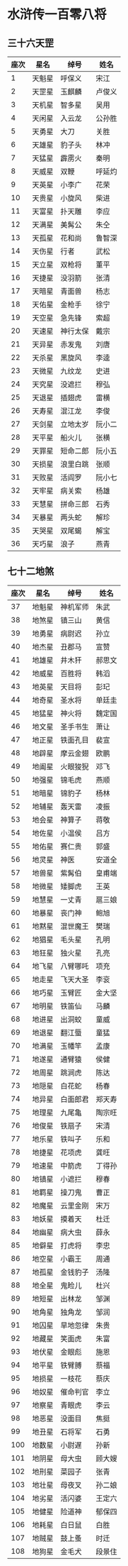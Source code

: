 # 水浒传一百零八将

## 三十六天罡


座次	|	星名	|	  绰号	|	  姓名
---	|	---	|	---	|	---
1 	|	天魁星	|	呼保义 	|	宋江
2	|	天罡星	|	玉麒麟 	|	卢俊义
3	|	天机星	|	智多星	|	吴用
4 	|	天闲星 	|	入云龙	|	公孙胜
5 	|	天勇星 	|	大刀	|	关胜
6	|	天雄星 	|	豹子头	|	林冲
7	|	天猛星	|	霹雳火 	|	秦明
8 	|	天威星 	|	双鞭 	|	呼延灼
9 	|	天英星	|	小李广 	|	花荣
10 	|	天贵星	|	小旋风	|	柴进
11 	|	天富星 	|	扑天雕 	|	李应
12 	|	天满星	|	美髯公 	|	朱仝
13 	|	天孤星 	|	花和尚	|	鲁智深
14 	|	天伤星 	|	行者 	|	武松
15 	|	天立星	|	双枪将 	|	董平
16 	|	天捷星 	|	没羽箭 	|	张清
17 	|	天暗星 	|	青面兽 	|	杨志
18 	|	天佑星 	|	金枪手	|	徐宁
19 	|	天空星	|	急先锋 	|	索超
20 	|	天速星 	|	神行太保	|	戴宗
21 	|	天异星	|	赤发鬼 	|	刘唐
22 	|	天杀星	|	黑旋风	|	李逵
23 	|	天微星	|	九纹龙	|	史进
24	|	天究星	|	没遮拦 	|	穆弘
25 	|	天退星	|	插翅虎	|	雷横
26	|	天寿星	|	混江龙 	|	李俊
27 	|	天剑星	|	立地太岁 	|	阮小二
28	|	天平星	|	船火儿	|	张横
29 	|	天罪星 	|	短命二郎 	|	阮小五
30 	|	天损星	|	浪里白跳	|	张顺
31 	|	天败星	|	活阎罗 	|	阮小七
32 	|	天牢星 	|	病关索 	|	杨雄
33 	|	天慧星 	|	拼命三郎	|	石秀
34 	|	天暴星	|	两头蛇 	|	解珍
35 	|	天哭星	|	双尾蝎 	|	解宝
36 	|	天巧星	|	浪子	|	燕青

## 七十二地煞

 座次 	|	星名 	|	绰号 	|	姓名
---	|	---	|	---	|	---
37 	|	地魁星 	|	神机军师	|	朱武
38 	|	地煞星	|	镇三山	|	黄信
39 	|	地勇星 	|	病尉迟 	|	孙立
40 	|	地杰星	|	丑郡马	|	宣赞
41 	|	地雄星 	|	井木犴 	|	郝思文
42	|	地威星 	|	百胜将	|	韩滔
43	|	地英星	|	天目将 	|	彭玘
44 	|	地奇星	|	圣水将	|	单廷圭
45 	|	地猛星 	|	神火将 	|	魏定国
46 	|	地文星 	|	圣手书生 	|	萧让
47 	|	地正星 	|	铁面孔目 	|	裴宣
48	|	地辟星	|	摩云金翅	|	欧鹏
49	|	地阖星 	|	火眼狻猊	|	邓飞
50 	|	地强星 	|	锦毛虎	|	燕顺
51 	|	地暗星	|	锦豹子	|	杨林
52 	|	地辅星	|	轰天雷 	|	凌振
53 	|	地会星 	|	神算子 	|	蒋敬
54 	|	地佐星	|	小温侯	|	吕方
55	|	地佑星	|	 赛仁贵	|	郭盛
56	|	地灵星	|	神医 	|	安道全
57 	|	地兽星 	|	紫髯伯 	|	皇甫端
58 	|	地微星	|	矮脚虎	|	王英
59 	|	地慧星 	|	一丈青	|	扈三娘
60 	|	地暴星	|	丧门神 	|	鲍旭
61 	|	地黙星	|	混世魔王	|	樊瑞
62 	|	地猖星 	|	毛头星 	|	孔明
63	|	地狂星	|	 独火星 	|	孔亮
64 	|	地飞星 	|	八臂哪吒	|	项充
65	|	地走星	|	飞天大圣	|	李衮
66 	|	地巧星	|	玉臂匠	|	金大坚
67 	|	地明星 	|	铁笛仙 	|	马麟
68 	|	地进星 	|	出洞蛟 	|	童威
69 	|	地退星	|	翻江蜃 	|	童猛
70 	|	地满星 	|	玉幡竿 	|	孟康
71 	|	地遂星	|	通臂猿	|	侯健
72 	|	地周星	|	 跳涧虎	|	陈达
73	|	地隠星	|	白花蛇	|	杨春
74 	|	地异星 	|	白面郎君	|	郑天寿
75 	|	地理星	|	九尾亀 	|	陶宗旺
76 	|	地俊星 	|	铁扇子 	|	宋清
77 	|	地乐星 	|	铁叫子 	|	乐和
78 	|	地捷星 	|	花项虎 	|	龚旺
79 	|	地速星 	|	中箭虎 	|	丁得孙
80 	|	地镇星 	|	小遮拦	|	穆春
81 	|	地羁星 	|	操刀鬼	|	曹正
82 	|	地魔星 	|	云里金刚	|	宋万
83 	|	地妖星	|	摸着天	|	杜迁
84 	|	地幽星 	|	病大虫	|	薛永
85	|	地僻星 	|	打虎将 	|	李忠
86 	|	地空星 	|	小霸王	|	周通
87 	|	地孤星 	|	金钱豹子 	|	汤隆
88 	|	地全星 	|	鬼睑儿	|	杜兴
89 	|	地短星	|	出林龙 	|	邹渊
90 	|	地角星	|	独角龙 	|	邹润
91 	|	地囚星	|	旱地忽律 	|	朱贵
92	|	地藏星	|	笑面虎	|	朱富
93	|	地伏星	|	金眼彪 	|	施恩
94 	|	地平星 	|	铁臂膊	|	蔡福
95 	|	地损星	|	一枝花	|	蔡庆
96	|	地奴星 	|	催命判官	|	李立
97 	|	地察星	|	青眼虎	|	李云
98	|	地恶星	|	没面目 	|	焦挺
99 	|	地丑星	|	石将军	|	石勇
100 	|	地数星	|	小尉遅 	|	孙新
101	|	地阴星	|	母大虫	|	顾大嫂
102 	|	地刑星	|	菜园子	|	张青
103 	|	地壮星 	|	母夜叉 	|	孙二娘
104 	|	地劣星 	|	活闪婆 	|	王定六
105 	|	地健星 	|	险道神 	|	郁保四
106 	|	地耗星 	|	白日鼠 	|	白胜
107 	|	地贼星	|	 鼓上蚤	|	时迁
108 	|	地狗星 	|	金毛犬 	|	段景住
